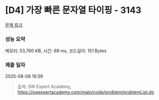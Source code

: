 # [D4] 가장 빠른 문자열 타이핑 - 3143 

[문제 링크](https://swexpertacademy.com/main/code/problem/problemDetail.do?contestProbId=AV_65wkqsb4DFAWS) 

### 성능 요약

메모리: 53,760 KB, 시간: 69 ms, 코드길이: 151 Bytes

### 제출 일자

2025-08-08 16:59



> 출처: SW Expert Academy, https://swexpertacademy.com/main/code/problem/problemList.do